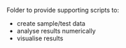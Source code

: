 Folder to provide supporting scripts to:
- create sample/test data
- analyse results numerically
- visualise results

 
